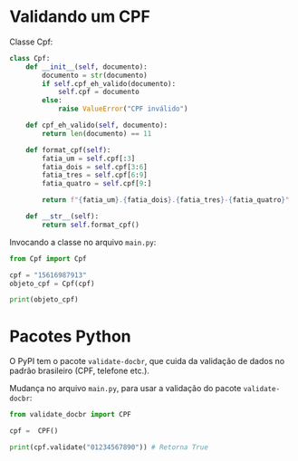 # Validando um CPF
Classe Cpf:
```python
class Cpf:
    def __init__(self, documento):
        documento = str(documento)
        if self.cpf_eh_valido(documento):
            self.cpf = documento
        else:
            raise ValueError("CPF inválido")

    def cpf_eh_valido(self, documento):
        return len(documento) == 11

    def format_cpf(self):
        fatia_um = self.cpf[:3]
        fatia_dois = self.cpf[3:6]
        fatia_tres = self.cpf[6:9]
        fatia_quatro = self.cpf[9:]

        return f"{fatia_um}.{fatia_dois}.{fatia_tres}-{fatia_quatro}"

    def __str__(self):
        return self.format_cpf()
```

Invocando a classe no arquivo `main.py`:
```python
from Cpf import Cpf

cpf = "15616987913"
objeto_cpf = Cpf(cpf)

print(objeto_cpf)
```
# Pacotes Python
O PyPI tem o pacote `validate-docbr`, que cuida da validação de dados no padrão brasileiro (CPF, telefone etc.).

Mudança no arquivo `main.py`, para usar a validação do pacote `validate-docbr`:
```python
from validate_docbr import CPF

cpf =  CPF()

print(cpf.validate("01234567890")) # Retorna True
```
